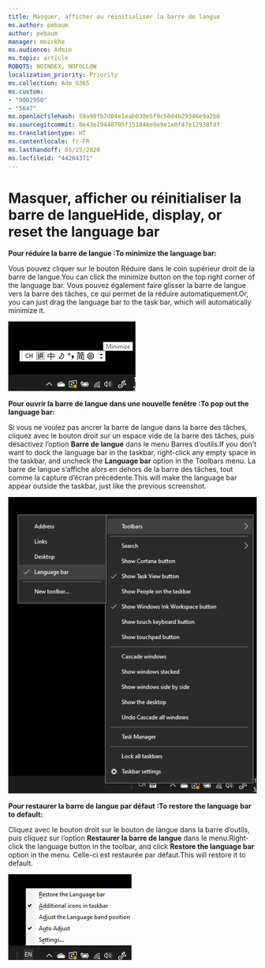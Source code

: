 ```yaml
---
title: Masquer, afficher ou réinitialiser la barre de langue
ms.author: pebaum
author: pebaum
manager: mnirkhe
ms.audience: Admin
ms.topic: article
ROBOTS: NOINDEX, NOFOLLOW
localization_priority: Priority
ms.collection: Adm_O365
ms.custom:
- "9002950"
- "5647"
ms.openlocfilehash: 59a98fb7d04e1eab030e5f9c50d4b29346e9a2b6
ms.sourcegitcommit: 0e43e19448705f151846e9e9e1e0f47e12938fdf
ms.translationtype: HT
ms.contentlocale: fr-FR
ms.lasthandoff: 05/15/2020
ms.locfileid: "44264371"
---
```

# <a name="hide-display-or-reset-the-language-bar"></a><span data-ttu-id="49189-102">Masquer, afficher ou réinitialiser la barre de langue</span><span class="sxs-lookup"><span data-stu-id="49189-102">Hide, display, or reset the language bar</span></span>

<span data-ttu-id="49189-103">**Pour réduire la barre de langue :**</span><span class="sxs-lookup"><span data-stu-id="49189-103">**To minimize the language bar:**</span></span>

<span data-ttu-id="49189-104">Vous pouvez cliquer sur le bouton Réduire dans le coin supérieur droit de la barre de langue.</span><span class="sxs-lookup"><span data-stu-id="49189-104">You can click the minimize button on the top right corner of the language bar.</span></span> <span data-ttu-id="49189-105">Vous pouvez également faire glisser la barre de langue vers la barre des tâches, ce qui permet de la réduire automatiquement.</span><span class="sxs-lookup"><span data-stu-id="49189-105">Or, you can just drag the language bar to the task bar, which will automatically minimize it.</span></span>

![Réduire la barre de langue](media/minimize-language-bar.png)

<span data-ttu-id="49189-107">**Pour ouvrir la barre de langue dans une nouvelle fenêtre :**</span><span class="sxs-lookup"><span data-stu-id="49189-107">**To pop out the language bar:**</span></span>

<span data-ttu-id="49189-108">Si vous ne voulez pas ancrer la barre de langue dans la barre des tâches, cliquez avec le bouton droit sur un espace vide de la barre des tâches, puis désactivez l’option **Barre de langue** dans le menu Barres d’outils.</span><span class="sxs-lookup"><span data-stu-id="49189-108">If you don't want to dock the language bar in the taskbar, right-click any empty space in the taskbar, and uncheck the **Language bar** option in the Toolbars menu.</span></span> <span data-ttu-id="49189-109">La barre de langue s’affiche alors en dehors de la barre des tâches, tout comme la capture d’écran précédente.</span><span class="sxs-lookup"><span data-stu-id="49189-109">This will make the language bar appear outside the taskbar, just like the previous screenshot.</span></span>

![Ouvrir la barre de langue dans une nouvelle fenêtre](media/pop-out-language-bar.png)

<span data-ttu-id="49189-111">**Pour restaurer la barre de langue par défaut :**</span><span class="sxs-lookup"><span data-stu-id="49189-111">**To restore the language bar to default:**</span></span>

<span data-ttu-id="49189-112">Cliquez avec le bouton droit sur le bouton de langue dans la barre d’outils, puis cliquez sur l’option **Restaurer la barre de langue** dans le menu.</span><span class="sxs-lookup"><span data-stu-id="49189-112">Right-click the language button in the toolbar, and click **Restore the language bar** option in the menu.</span></span> <span data-ttu-id="49189-113">Celle-ci est restaurée par défaut.</span><span class="sxs-lookup"><span data-stu-id="49189-113">This will restore it to default.</span></span>

![Restaurer la barre de langue](media/restore-language-bar.png)

